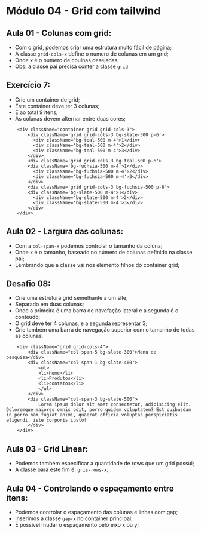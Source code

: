 # Módulo 04 - Grid com tailwind

## Aula 01 - Colunas com grid:
* Com o grid, podemos criar uma estrutura muito fácil de página;
* A classe `grid-cols-x` define o numero de colunas em um grid;
* Onde x é o numero de coulnas desejadas;
* Obs: a classe pai precisa conter a classe `grid`

## Exercício 7:
* Crie um container de grid;
* Este container deve ter 3 colunas;
* E ao total 9 itens;
* As colunas devem alternar entre duas cores;

```
    <div className="container grid grid-cols-3">
        <div className='grid grid-cols-3 bg-slate-500 p-6'> 
          <div className='bg-teal-500 m-4'>1</div>
          <div className='bg-teal-500 m-4'>2</div>
          <div className='bg-teal-500 m-4'>3</div>
        </div>
        <div className='grid grid-cols-3 bg-teal-500 p-6'>
        <div className='bg-fuchsia-500 m-4'>1</div>
          <div className='bg-fuchsia-500 m-4'>2</div>
          <div className='bg-fuchsia-500 m-4'>3</div>
        </div>
        <div className='grid grid-cols-3 bg-fuchsia-500 p-6'>
        <div className='bg-slate-500 m-4'>1</div>
          <div className='bg-slate-500 m-4'>2</div>
          <div className='bg-slate-500 m-4'>3</div>
        </div>
    </div>
```

## Aula 02 - Largura das colunas:
* Com a `col-span-x` podemos controlar o tamanho da coluna;
* Onde x é o tamanho, baseado no número de colunas definido na classe pai;
* Lembrando que a classe vai nos elemento filhos do container grid;


## Desafio 08:
* Crie uma estrutura grid semelhante a um site;
* Separado em duas colunas;
* Onde a primeira é uma barra de navefação lateral e a segunda é o conteudo;
* O grid deve ter 4 colunas, e a segunda representar 3;
* Crie também uma barra de navegação superior com o tamanho de todas as colunas.

```
    <div className="grid grid-cols-4">
        <div className="col-span-5 bg-slate-300">Menu de pesquisa</div>
        <div className="col-span-1 bg-slate-400">
            <ul>
            <li>Home</li>
            <li>Produtos</li>
            <li>contatos</li>
            </ul>
        </div>
        <div className="col-span-3 bg-slate-500">
            Lorem ipsum dolor sit amet consectetur, adipisicing elit. Doloremque maiores omnis odit, porro quidem voluptatem? Est quibusdam in porro nam fugiat animi, quaerat officia voluptas perspiciatis eligendi, iste corporis iusto!
        </div>
    </div>
```

## Aula 03 - Grid Linear:
* Podemos também especificar a quantidade de rows que um grid possui;
* A classe para este fim é: `gris-rows-x`;

## Aula 04 - Controlando o espaçamento entre itens:
* Podemos controlar o espaçamento das colunas e linhas com gap;
* Inserimos a classe `gap-x` no container principal;
* É possível mudar o espaçamento pelo eixo x ou y;
